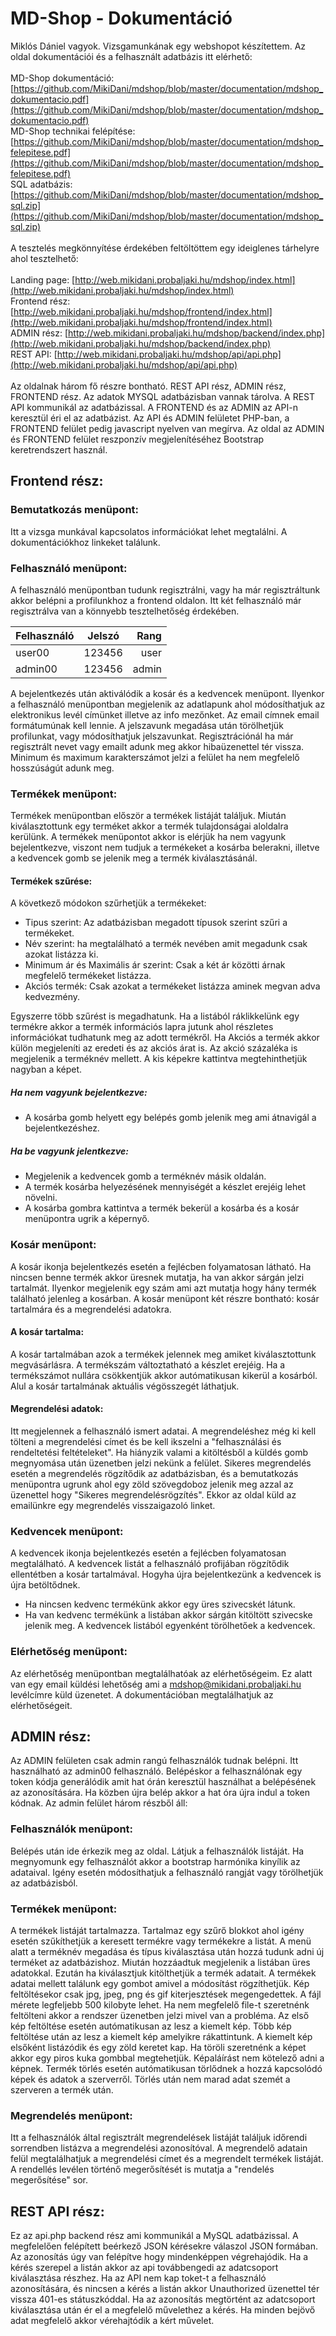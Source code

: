 # MD-Shop - Dokumentáció

Miklós Dániel vagyok. Vizsgamunkának egy webshopot készítettem. Az oldal dokumentációi és a felhasznált adatbázis itt elérhető:<br><br>
MD-Shop dokumentáció: [https://github.com/MikiDani/mdshop/blob/master/documentation/mdshop_dokumentacio.pdf](https://github.com/MikiDani/mdshop/blob/master/documentation/mdshop_dokumentacio.pdf)<br>
MD-Shop technikai felépítése: [https://github.com/MikiDani/mdshop/blob/master/documentation/mdshop_felepitese.pdf](https://github.com/MikiDani/mdshop/blob/master/documentation/mdshop_felepitese.pdf)<br>
SQL adatbázis: [https://github.com/MikiDani/mdshop/blob/master/documentation/mdshop_sql.zip](https://github.com/MikiDani/mdshop/blob/master/documentation/mdshop_sql.zip)<br><br>
A tesztelés megkönnyítése érdekében feltöltöttem egy ideiglenes tárhelyre ahol tesztelhető:<br><br>
Landing page: [http://web.mikidani.probaljaki.hu/mdshop/index.html](http://web.mikidani.probaljaki.hu/mdshop/index.html)<br>
Frontend rész: [http://web.mikidani.probaljaki.hu/mdshop/frontend/index.html](http://web.mikidani.probaljaki.hu/mdshop/frontend/index.html)<br>
ADMIN rész: [http://web.mikidani.probaljaki.hu/mdshop/backend/index.php](http://web.mikidani.probaljaki.hu/mdshop/backend/index.php)<br>
REST API: [http://web.mikidani.probaljaki.hu/mdshop/api/api.php](http://web.mikidani.probaljaki.hu/mdshop/api/api.php)<br><br>
Az oldalnak három fő részre bontható. REST API rész, ADMIN rész, FRONTEND rész. Az adatok MYSQL adatbázisban vannak tárolva. A REST API kommunikál az adatbázissal. A FRONTEND és az ADMIN az API-n keresztül éri el az adatbázist. Az API és ADMIN felületet PHP-ban, a FRONTEND felület pedig javascript nyelven van megírva. Az oldal az ADMIN és FRONTEND felület reszponzív megjelenítéséhez Bootstrap keretrendszert használ.

## Frontend rész:

### Bemutatkozás menüpont:
Itt a vizsga munkával kapcsolatos információkat lehet megtalálni. A dokumentációkhoz linkeket találunk.

### Felhasználó menüpont:
A felhasználó menüpontban tudunk regisztrálni, vagy ha már regisztráltunk akkor belépni a profilunkhoz a frontend oldalon. Itt két felhasználó már regisztrálva van a könnyebb tesztelhetőség érdekében.

| Felhasználó | Jelszó | Rang  |
| ----------- |:------:| -----:|
| user00      | 123456 | user  |
| admin00     | 123456 | admin |

A bejelentkezés után aktiválódik a kosár és a kedvencek menüpont. Ilyenkor a felhasználó menüpontban megjelenik az adatlapunk ahol módosíthatjuk az elektronikus levél címünket illetve az info mezőnket.  Az email címnek email formátumúnak kell lennie. A jelszavunk megadása után törölhetjük profilunkat, vagy módosíthatjuk jelszavunkat. 
Regisztrációnál ha már regisztrált nevet vagy emailt adunk meg akkor hibaüzenettel tér vissza. Minimum és maximum karakterszámot jelzi a felület ha nem megfelelő hosszúságút adunk meg.

### Termékek menüpont:
Termékek menüpontban először a termékek listáját találjuk. Miután kiválasztottunk egy terméket akkor a termék tulajdonságai aloldalra kerülünk. A termékek menüpontot akkor is elérjük ha nem vagyunk bejelentkezve, viszont nem tudjuk a termékeket a kosárba belerakni, illetve a kedvencek gomb se jelenik meg a termék kiválasztásánál.
#### Termékek szűrése:
A következő módokon szűrhetjük a termékeket:
- Tipus szerint: Az adatbázisban megadott típusok szerint szűri a termékeket.
- Név szerint: ha megtalálható a termék nevében amit megadunk csak azokat listázza ki.
- Minimum ár és Maximális ár szerint: Csak a két ár közötti árnak megfelelő termékeket listázza.
- Akciós termék: Csak azokat a termékeket listázza aminek megvan adva kedvezmény.

Egyszerre több szűrést is megadhatunk. Ha a listából ráklikkelünk egy termékre akkor a termék információs lapra jutunk ahol részletes információkat tudhatunk meg az adott termékről. Ha Akciós a termék akkor külön megjeleníti az eredeti és az akciós árat is. Az akció százaléka is megjelenik a terméknév mellett. A kis képekre kattintva megtehinthetjük nagyban a képet.
##### Ha nem vagyunk bejelentkezve:
- A kosárba gomb helyett egy belépés gomb jelenik meg ami átnavigál a bejelentkezéshez.
##### Ha be vagyunk jelentkezve:
- Megjelenik a kedvencek gomb a terméknév másik oldalán.
- A termék kosárba helyezésének mennyiségét a készlet erejéig lehet növelni.
- A kosárba gombra kattintva a termék bekerül a kosárba és a kosár menüpontra ugrik a képernyő.

### Kosár menüpont:
A kosár ikonja bejelentkezés esetén a fejlécben folyamatosan látható. Ha nincsen benne termék 
akkor üresnek mutatja, ha van akkor sárgán jelzi tartalmát. Ilyenkor megjelenik egy szám ami azt mutatja hogy hány termék található jelenleg a kosárban. A kosár menüpont két részre bontható: kosár tartalmára és a megrendelési adatokra.
#### A kosár tartalma:
A kosár tartalmában azok a termékek jelennek meg amiket kiválasztottunk megvásárlásra. A termékszám változtatható a készlet erejéig. Ha a termékszámot nullára csökkentjük akkor autómatikusan kikerül a kosárból. Alul a kosár tartalmának aktuális végösszegét láthatjuk.
#### Megrendelési adatok:
Itt megjelennek a felhasználó ismert adatai. A megrendeléshez még ki kell tölteni a megrendelési címet és be kell ikszelni a "felhasználási és rendeltetési feltételeket". Ha hiányzik valami a kitöltésből a küldés gomb megnyomása után üzenetben jelzi nekünk a felület. Sikeres megrendelés esetén a megrendelés rögzítődik az adatbázisban, és a bemutatkozás menüpontra ugrunk ahol egy zöld szövegdoboz jelenik meg azzal az üzenettel hogy "Sikeres megrendelésrögzítés". Ekkor az oldal küld az emailünkre egy megrendelés visszaigazoló linket.

### Kedvencek menüpont:
A kedvencek ikonja bejelentkezés esetén a fejlécben folyamatosan megtalálható. A kedvencek listát a felhasználó profijában rögzítődik ellentétben a kosár tartalmával. Hogyha újra bejelentkezünk a kedvencek is újra betöltődnek.
- Ha nincsen kedvenc termékünk akkor egy üres szivecskét látunk.
- Ha van kedvenc termékünk a listában akkor sárgán kitöltött szivecske jelenik meg.
A kedvencek listából egyenként törölhetőek a kedvencek.
### Elérhetőség menüpont:
Az elérhetőség menüpontban megtalálhatóak az elérhetőségeim. Ez alatt van egy email küldési lehetőség ami a mdshop@mikidani.probaljaki.hu levélcímre küld üzenetet. A dokumentációban megtalálhatjuk az elérhetőségeit.

## ADMIN rész:

Az ADMIN felületen csak admin rangú felhasználók tudnak belépni. Itt használható az admin00 felhasználó. Belépéskor a felhasználónak egy token kódja generálódik amit hat órán keresztül használhat a belépésének az azonosítására. Ha közben újra belép akkor a hat óra újra indul a token kódnak.
Az admin felület három részből áll:

### Felhasználók menüpont:
Belépés után ide érkezik meg az oldal. Látjuk a felhasználók listáját. Ha megnyomunk egy felhasználót akkor a bootstrap harmónika kinyílik az adataival. Igény esetén módosíthatjuk a felhasználó rangját vagy törölhetjük az adatbázisból.

### Termékek menüpont:
A termékek listáját tartalmazza. Tartalmaz egy szűrő blokkot ahol igény esetén szűkíthetjük a keresett termékre vagy termékekre a listát. A menü alatt a terméknév megadása és típus kiválasztása után hozzá tudunk adni új terméket az adatbázishoz. Miután hozzáadtuk megjelenik a listában üres adatokkal. Ezután ha kiválasztjuk kitölthetjük a termék adatait. A termékek adatai mellett találunk egy gombot amivel a módosítást rögzíthetjük.
Kép feltöltésekor csak jpg, jpeg, png és gif kiterjesztések megengedettek. A fájl mérete legfeljebb 500 kilobyte lehet. Ha nem megfelelő file-t szeretnénk feltölteni akkor a rendszer üzenetben jelzi mivel van a probléma. Az első kép feltöltése esetén autómatikusan az lesz a kiemelt kép. Több kép feltöltése után az lesz a kiemelt kép amelyikre rákattintunk. A kiemelt kép elsőként listázódik és egy zöld keretet kap. Ha töröli szeretnénk a képet akkor egy piros kuka gombbal megtehetjük. Képaláírást nem kötelező adni a képnek. Termék törlés esetén autómatikusan törlődnek a hozzá kapcsolódó képek és adatok a szerverről. Törlés után nem marad adat szemét a szerveren a termék után.

### Megrendelés menüpont:
Itt a felhasználók által regisztrált megrendelések listáját találjuk időrendi sorrendben listázva a megrendelési azonosítóval. A megrendelő adatain felül megtalálhatjuk a megrendelési címet és a megrendelt termékek listáját. A rendellés levélen történő megerősítését is mutatja a "rendelés megerősítése" sor.

## REST API rész:

Ez az api.php backend rész ami kommunikál a MySQL adatbázissal. A megfelelően felépített beérkező JSON kérésekre válaszol JSON formában. Az azonosítás úgy van felépítve hogy mindenképpen végrehajódik. Ha a kérés szerepel a listán akkor az api továbbengedi az adatcsoport kiválasztása részhez. Ha az API nem kap toket-t a felhasználó azonosítására, és nincsen a kérés a listán akkor Unauthorized üzenettel tér vissza 401-es státuszkóddal. Ha az azonosítás megtörtént az adatcsoport kiválasztása után ér el a megfelelő művelethez a kérés. Ha minden bejövő adat megfelelő akkor vérehajtódik a kért művelet.